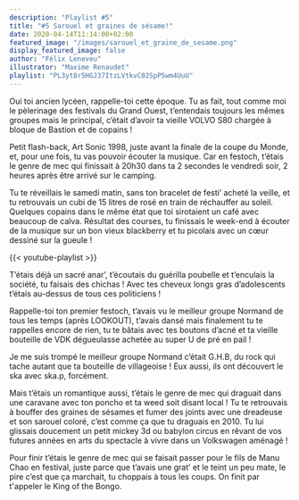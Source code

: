 ```yaml
---
description: "Playlist #5"
title: "#5 Sarouel et graines de sésame!"
date: 2020-04-14T11:14:00+02:00
featured_image: "/images/sarouel_et_graine_de_sesame.png"
display_featured_image: false
author: "Félix Leneveu" 
illustrator: "Maxime Renaudet"
playlist: "PL3yt8r5HGJ37ItzLVtkvC02SpP5wm4UuU"
---
```


Oui toi ancien lycéen, rappelle-toi cette époque. Tu as fait, tout comme moi le pèlerinage des festivals du Grand Ouest, t’entendais toujours les mêmes groupes mais le principal, c’était d’avoir ta vieille VOLVO S80 chargée à bloque de Bastion et de copains ! 

Petit flash-back, Art Sonic 1998, juste avant la finale de la coupe du Monde, et, pour une fois, tu vas pouvoir écouter la musique. Car en festoch, t’étais le genre de mec qui finissait à 20h30 dans ta 2 secondes le vendredi soir, 2 heures après être arrivé sur le camping. 

Tu te réveillais le samedi matin, sans ton bracelet de festi’ acheté la veille, et tu retrouvais un cubi de 15 litres de rosé en train de réchauffer au soleil. Quelques copains dans le même état que toi sirotaient un café avec beaucoup de calva. Résultat des courses, tu finissais le week-end à écouter de la musique sur un bon vieux blackberry et tu picolais avec un cœur dessiné sur la gueule ! 

{{< youtube-playlist >}}

T’étais déjà un sacré anar’, t’écoutais du guérilla poubelle et t’enculais la société, tu faisais des chichas ! Avec tes cheveux longs gras d’adolescents t’étais au-dessus de tous ces politiciens ! 

Rappelle-toi ton premier festoch, t’avais vu le meilleur groupe Normand de tous les temps (après LOOKOUT), t’avais dansé mais finalement tu te rappelles encore de rien, tu te bâtais avec tes boutons d’acné et ta vieille bouteille de VDK dégueulasse achetée au super U de pré en pail ! 

Je me suis trompé le meilleur groupe Normand c’était G.H.B, du rock qui tache autant que ta bouteille de villageoise ! Eux aussi, ils ont découvert le ska avec ska.p, forcément. 

Mais t’étais un romantique aussi, t’étais le genre de mec qui draguait dans une caravane avec ton poncho et ta weed soit disant local ! Tu te retrouvais à bouffer des graines de sésames et fumer des joints avec une dreadeuse et son sarouel coloré, c’est comme ça que tu draguais en 2010. Tu lui glissais doucement un petit mickey 3d ou babylon circus en rêvant de vos futures années en arts du spectacle à vivre dans un Volkswagen aménagé ! 

Pour finir t’étais le genre de mec qui se faisait passer pour le fils de Manu Chao en festival, juste parce que t’avais une grat’ et le teint un peu mate, le pire c’est que ça marchait, tu choppais à tous les coups. On finit par t'appeler le King of the Bongo. 

